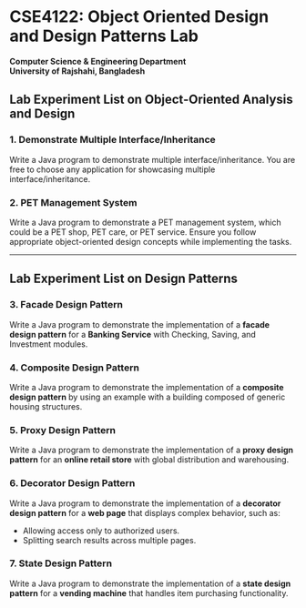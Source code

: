 # CSE4122: Object Oriented Design and Design Patterns Lab  
**Computer Science & Engineering Department**  
**University of Rajshahi, Bangladesh**

## Lab Experiment List on Object-Oriented Analysis and Design  

### 1. Demonstrate Multiple Interface/Inheritance  
Write a Java program to demonstrate multiple interface/inheritance. You are free to choose any application for showcasing multiple interface/inheritance.

### 2. PET Management System  
Write a Java program to demonstrate a PET management system, which could be a PET shop, PET care, or PET service. Ensure you follow appropriate object-oriented design concepts while implementing the tasks.

---

## Lab Experiment List on Design Patterns  

### 3. Facade Design Pattern  
Write a Java program to demonstrate the implementation of a **facade design pattern** for a **Banking Service** with Checking, Saving, and Investment modules.

### 4. Composite Design Pattern  
Write a Java program to demonstrate the implementation of a **composite design pattern** by using an example with a building composed of generic housing structures.

### 5. Proxy Design Pattern  
Write a Java program to demonstrate the implementation of a **proxy design pattern** for an **online retail store** with global distribution and warehousing.

### 6. Decorator Design Pattern  
Write a Java program to demonstrate the implementation of a **decorator design pattern** for a **web page** that displays complex behavior, such as:
- Allowing access only to authorized users.
- Splitting search results across multiple pages.

### 7. State Design Pattern  
Write a Java program to demonstrate the implementation of a **state design pattern** for a **vending machine** that handles item purchasing functionality.
